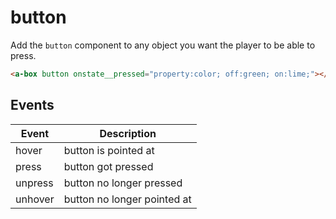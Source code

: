 # button

Add the `button` component to any object you want the player to be able to press.

```html
<a-box button onstate__pressed="property:color; off:green; on:lime;"></a-box>
```


## Events

| Event   | Description                 |
| ------- | --------------------------- |
| hover   | button is pointed at        |
| press   | button got pressed          |
| unpress | button no longer pressed    |
| unhover | button no longer pointed at |
